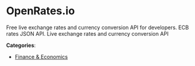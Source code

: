 # OpenRates.io

Free live exchange rates and currency conversion API for developers.  ECB rates JSON API. Live exchange rates and currency conversion API

**Categories**:

- [Finance & Economics](https://github/apis-list/apis-list#finance-and-economics)



